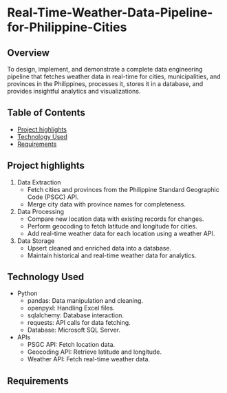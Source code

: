 # Real-Time-Weather-Data-Pipeline-for-Philippine-Cities

## Overview
To design, implement, and demonstrate a complete data engineering pipeline that fetches weather data in real-time for cities, municipalities, and provinces in the Philippines, processes it, stores it in a database, and provides insightful analytics and visualizations.

## Table of Contents

- [Project highlights](#section1)
- [Technology Used](#section2)
- [Requirements](#section3)

<a name="section1"></a>
## Project highlights
1. Data Extraction
   - Fetch cities and provinces from the Philippine Standard Geographic Code (PSGC) API.
   - Merge city data with province names for completeness.
2. Data Processing
   - Compare new location data with existing records for changes.
   - Perform geocoding to fetch latitude and longitude for cities.
   - Add real-time weather data for each location using a weather API.
3. Data Storage
   - Upsert cleaned and enriched data into a database.
   - Maintain historical and real-time weather data for analytics.

<a name="section2"></a>
## Technology Used
- Python
  - pandas: Data manipulation and cleaning.
  - openpyxl: Handling Excel files.
  - sqlalchemy: Database interaction.
  - requests: API calls for data fetching.
  - Database: Microsoft SQL Server.
- APIs
  - PSGC API: Fetch location data.
  - Geocoding API: Retrieve latitude and longitude.
  - Weather API: Fetch real-time weather data.


## Requirements
